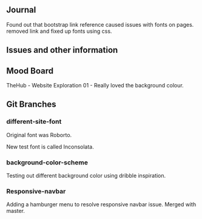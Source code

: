 ## Journal

Found out that bootstrap link reference caused issues with fonts on pages. removed link and fixed up fonts using css.



## Issues and other information



## Mood Board

TheHub - Website Exploration 01 - Really loved the background colour. 

## Git Branches

### different-site-font

Original font was Roborto. 

New test font is called Inconsolata. 

### background-color-scheme

Testing out different background color using dribble inspiration.

### Responsive-navbar 

Adding a hamburger menu to resolve responsive navbar issue. Merged with master.

